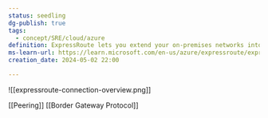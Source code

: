 ```yaml
---
status: seedling
dg-publish: true
tags:
  - concept/SRE/cloud/azure
definition: ExpressRoute lets you extend your on-premises networks into the Microsoft cloud over a private connection with the help of a connectivity provider.
ms-learn-url: https://learn.microsoft.com/en-us/azure/expressroute/expressroute-introduction
creation_date: 2024-05-02 22:00

---
```


![[expressroute-connection-overview.png]]

[[Peering]]
[[Border Gateway Protocol]]
